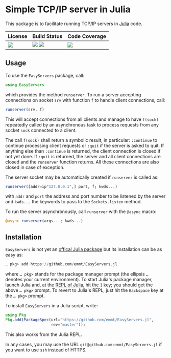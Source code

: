# Simple TCP/IP server in Julia

This package is to facilitate running TCP/IP servers in [Julia][julia-url] code.

| **License**                     | **Build Status**                                                | **Code Coverage**                   |
|:--------------------------------|:----------------------------------------------------------------|:------------------------------------|
| [![][license-img]][license-url] | [![][travis-img]][travis-url] [![][appveyor-img]][appveyor-url] | [![][coveralls-img]][coveralls-url] |

## Usage

To use the `EasyServers` package, call:

```julia
using EasyServers
```

which provides the method `runserver`.  To run a server accepting connections
on socket `srv` with function `f` to handle client connections, call:

```julia
runserver(srv, f)
```

This will accept connections from all clients and manage to have `f(sock)`
repeatedly called by an asynchronous task to process requests from any socket
`sock` connected to a client.

The call `f(sock)` shall return a symbolic result, in particular: `:continue`
to continue processing client requests or `:quit` if the server is asked to
quit.  If anything else than `:continue` is returned, the client connection is
closed if not yet done.  If `:quit` is returned, the server and all client
connections are closed and the `runserver` function returns.  All these
connections are also closed in case of exception.

The server socket may be automatically created if `runserver` is called as:

```julia
runserver([addr=ip"127.0.0.1",] port, f; kwds...)
```

with `addr` and `port` the address and port number to be listened by the server
and `kwds...` the keywords to pass to the `Sockets.listen` method.


To run the server asynchronously, call `runserver` with the `@async` macro:

```julia
@async runserver(args...; kwds...)
```


## Installation

`EasyServers` is not yet an [offical Julia
package](https://pkg.julialang.org/) but its installation can be as easy as:

```julia
… pkg> add https://github.com/emmt/EasyServers.jl
```

where `… pkg>` stands for the package manager prompt (the ellipsis `…` denotes
your current environment).  To start Julia's package manager, launch Julia and,
at the [REPL of
Julia](https://docs.julialang.org/en/stable/manual/interacting-with-julia/),
hit the `]` key; you should get the above `… pkg>` prompt.  To revert to
Julia's REPL, just hit the `Backspace` key at the `… pkg>` prompt.

To install `EasyServers` in a Julia script, write:

```julia
using Pkg
Pkg.add(PackageSpec(url="https://github.com/emmt/EasyServers.jl",
                    rev="master"));
```

This also works from the Julia REPL.

In any cases, you may use the URL `git@github.com:emmt/EasyServers.jl` if you
want to use `ssh` instead of HTTPS.


[doc-dev-img]: https://img.shields.io/badge/docs-dev-blue.svg
[doc-dev-url]: https://emmt.github.io/EasyServers.jl/dev

[license-url]: ./LICENSE.md
[license-img]: http://img.shields.io/badge/license-MIT-brightgreen.svg?style=flat

[travis-img]: https://travis-ci.org/emmt/EasyServers.jl.svg?branch=master
[travis-url]: https://travis-ci.org/emmt/EasyServers.jl

[appveyor-img]: https://ci.appveyor.com/api/projects/status/github/emmt/EasyServers.jl?branch=master
[appveyor-url]: https://ci.appveyor.com/project/emmt/EasyServers-jl/branch/master

[coveralls-img]: https://coveralls.io/repos/github/emmt/EasyServers.jl/badge.svg?branch=master
[coveralls-url]: https://coveralls.io/github/emmt/EasyServers.jl?branch=master

[codecov-img]: https://codecov.io/gh/emmt/EasyServers.jl/branch/master/graph/badge.svg
[codecov-url]: https://codecov.io/gh/emmt/EasyServers.jl

[fitsio-url]: https://github.com/JuliaAstro/FITSIO.jl
[fitsio-url]: https://github.com/JuliaAstro/CFITSIO.jl
[julia-url]: http://julialang.org/
[libcfitsio-url]: http://heasarc.gsfc.nasa.gov/fitsio/
